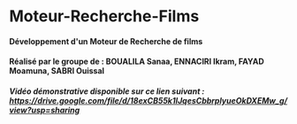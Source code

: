 # Moteur-Recherche-Films
#### Développement d'un Moteur de Recherche de films
#### Réalisé par le groupe de : BOUALILA Sanaa, ENNACIRI Ikram, FAYAD Moamuna, SABRI Ouissal
##### Vidéo démonstrative disponible sur ce lien suivant : https://drive.google.com/file/d/18exCB55k1IJqesCbbrplyueOkDXEMw_g/view?usp=sharing
